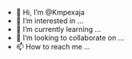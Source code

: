 - 👋 Hi, I’m @Kmpexaja
- 👀 I’m interested in ...
- 🌱 I’m currently learning ...
- 💞️ I’m looking to collaborate on ...
- 📫 How to reach me ...

<!---
Kmpexaja/Kmpexaja is a ✨ special ✨ repository because its `README.md` (this file) appears on your GitHub profile.
You can click the Preview link to take a look at your changes.
--->

